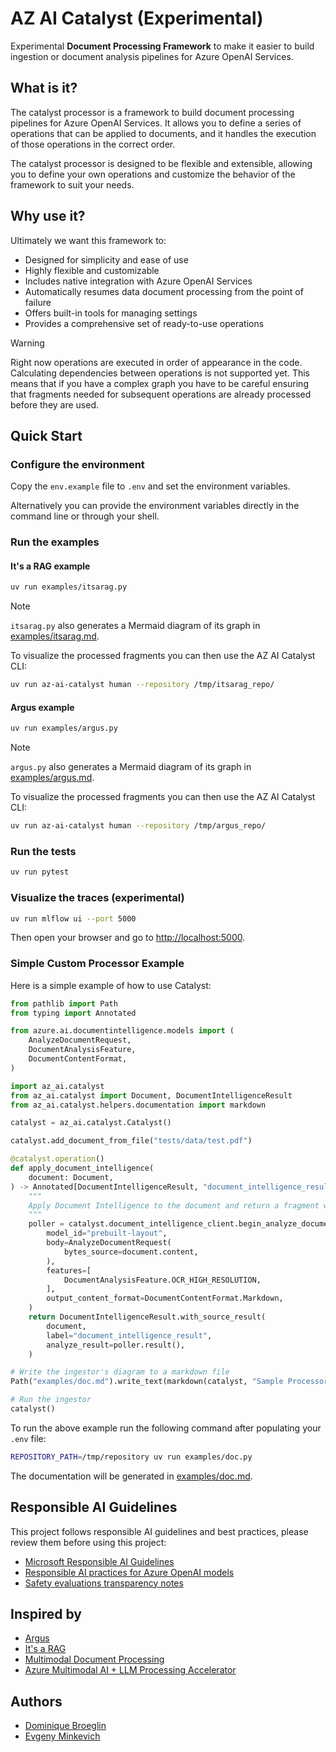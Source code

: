 # AZ AI Catalyst (Experimental)

Experimental __Document Processing Framework__ to make it easier to build ingestion or document analysis pipelines for Azure OpenAI Services.

## What is it?

The catalyst processor is a framework to build document processing pipelines for Azure OpenAI Services. It allows you to define a series of operations that can be applied to documents, and it handles the execution of those operations in the correct order.

The catalyst processor is designed to be flexible and extensible, allowing you to define your own operations and customize the behavior of the framework to suit your needs.

## Why use it?

Ultimately we want this framework to:

- Designed for simplicity and ease of use
- Highly flexible and customizable
- Includes native integration with Azure OpenAI Services
- Automatically resumes data document processing from the point of failure
- Offers built-in tools for managing settings
- Provides a comprehensive set of ready-to-use operations


> [!WARNING]
> Right now operations are executed in order of appearance in the code. Calculating dependencies
> between operations is not supported yet. This means that if you have a complex graph you 
> have to be careful ensuring that fragments needed for subsequent operations are already processed before 
> they are used.

## Quick Start

### Configure the environment

Copy the `env.example` file to `.env` and set the environment variables.

Alternatively you can provide the environment variables directly in the command line or through your shell.

### Run the examples

#### It's a RAG example

```bash
uv run examples/itsarag.py
```

> [!NOTE]
> `itsarag.py` also generates a Mermaid diagram of its graph in [examples/itsarag.md](examples/itsarag.md).

To visualize the processed fragments you can then use the AZ AI Catalyst CLI:

```bash
uv run az-ai-catalyst human --repository /tmp/itsarag_repo/
```

#### Argus example

```bash
uv run examples/argus.py
```

> [!NOTE]  
> `argus.py` also generates a Mermaid diagram of its graph in [examples/argus.md](examples/argus.md).

To visualize the processed fragments you can then use the AZ AI Catalyst CLI:

```bash
uv run az-ai-catalyst human --repository /tmp/argus_repo/
```

### Run the tests

```bash
uv run pytest
```

### Visualize the traces (experimental)

```bash
uv run mlflow ui --port 5000
```

Then open your browser and go to [http://localhost:5000](http://localhost:5000).

### Simple Custom Processor Example

Here is a simple example of how to use Catalyst:
```python
from pathlib import Path
from typing import Annotated

from azure.ai.documentintelligence.models import (
    AnalyzeDocumentRequest,
    DocumentAnalysisFeature,
    DocumentContentFormat,
)

import az_ai.catalyst
from az_ai.catalyst import Document, DocumentIntelligenceResult
from az_ai.catalyst.helpers.documentation import markdown

catalyst = az_ai.catalyst.Catalyst()

catalyst.add_document_from_file("tests/data/test.pdf")

@catalyst.operation()
def apply_document_intelligence(
    document: Document,
) -> Annotated[DocumentIntelligenceResult, "document_intelligence_result"]:
    """
    Apply Document Intelligence to the document and return a fragment with the result.
    """
    poller = catalyst.document_intelligence_client.begin_analyze_document(
        model_id="prebuilt-layout",
        body=AnalyzeDocumentRequest(
            bytes_source=document.content,
        ),
        features=[
            DocumentAnalysisFeature.OCR_HIGH_RESOLUTION,
        ],
        output_content_format=DocumentContentFormat.Markdown,
    )
    return DocumentIntelligenceResult.with_source_result(
        document,
        label="document_intelligence_result",
        analyze_result=poller.result(),
    )

# Write the ingestor's diagram to a markdown file
Path("examples/doc.md").write_text(markdown(catalyst, "Sample Processor"))

# Run the ingestor
catalyst()
```

To run the above example run the following command after populating your `.env` file:

```bash
REPOSITORY_PATH=/tmp/repository uv run examples/doc.py
```

The documentation will be generated in [examples/doc.md](examples/doc.md).

## Responsible AI Guidelines

This project follows responsible AI guidelines and best practices, please review them before using this project:

- [Microsoft Responsible AI Guidelines](https://www.microsoft.com/en-us/ai/responsible-ai)
- [Responsible AI practices for Azure OpenAI models](https://learn.microsoft.com/en-us/legal/cognitive-services/openai/overview)
- [Safety evaluations transparency notes](https://learn.microsoft.com/en-us/azure/ai-studio/concepts/safety-evaluations-transparency-note)

## Inspired by

- [Argus](https://github.com/dbroeglin/ARGUS)
- [It's a RAG](https://github.com/francesco-sodano/itsarag)
- [Multimodal Document Processing](https://github.com/samelhousseini/mm_doc_proc)
- [Azure Multimodal AI + LLM Processing Accelerator](https://github.com/Azure/multimodal-ai-llm-processing-accelerator)

## Authors

  * [Dominique Broeglin](https://github.com/dbroeglin)
  * [Evgeny Minkevich](https://github.com/evmin)